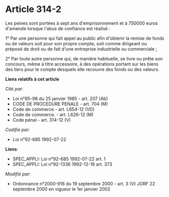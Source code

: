 # Article 314-2

Les peines sont portées à sept ans d'emprisonnement et à 750000 euros d'amende lorsque l'abus de confiance est réalisé :

1° Par une personne qui fait appel au public afin d'obtenir la remise de fonds ou de valeurs soit pour son propre compte,
soit comme dirigeant ou préposé de droit ou de fait d'une entreprise industrielle ou commerciale ;

2° Par toute autre personne qui, de manière habituelle, se livre ou prête son concours, même à titre accessoire, à des
opérations portant sur les biens des tiers pour le compte desquels elle recouvre des fonds ou des valeurs.

**Liens relatifs à cet article**

_Cité par_:

  - Loi n°85-98 du 25 janvier 1985 - art. 207 (Ab)
  - CODE DE PROCEDURE PENALE - art. 704 (M)
  - Code de commerce - art. L654-12 (VD)
  - Code de commerce. - art. L626-12 (M)
  - Code pénal - art. 314-12 (V)

_Codifié par_:

  - Loi n°92-685 1992-07-22

**Liens**:

  - SPEC_APPLI: Loi n°92-685 1992-07-22 art. 1
  - SPEC_APPLI: Loi n°92-1336 1992-12-16 art. 373

_Modifié par_:

  - Ordonnance n°2000-916 du 19 septembre 2000 - art. 3 (V) JORF 22 septembre 2000 en vigueur le 1er janvier 2002
